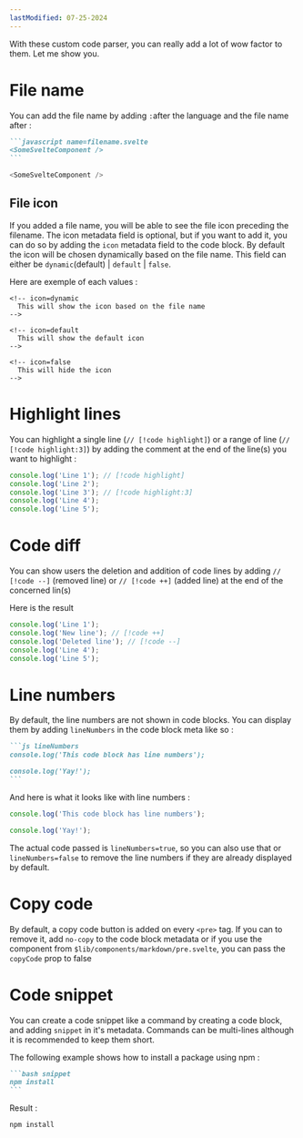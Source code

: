 ```yaml
---
lastModified: 07-25-2024
---
```


With these custom code parser, you can really add a lot of wow factor to them. Let me show you.

# File name

You can add the file name by adding `:`after the language and the file name after :

````markdown
```javascript name=filename.svelte
<SomeSvelteComponent />
```
````

```javascript name=filename.svelte
<SomeSvelteComponent />
```

## File icon

If you added a file name, you will be able to see the file icon preceding the filename.
The icon metadata field is optional, but if you want to add it, you can do so by adding the `icon` metadata field to the code block. By default the icon will be chosen dynamically based on the file name.
This field can either be `dynamic`(default) | `default` | `false`.

Here are exemple of each values : 

```svelte name=filename.svelte icon=dynamic
<!-- icon=dynamic
  This will show the icon based on the file name
-->
```

```svelte name=filename.svelte icon=default
<!-- icon=default
  This will show the default icon 
-->
```

```svelte name=filename.svelte icon=false
<!-- icon=false
  This will hide the icon 
-->
```

# Highlight lines

You can highlight a single line (`// [!code highlight]`) or a range of line (`// [!code highlight:3]`) by adding the comment at the end of the line(s) you want to highlight :

```js
console.log('Line 1'); // [!code highlight]
console.log('Line 2');
console.log('Line 3'); // [!code highlight:3]
console.log('Line 4');
console.log('Line 5');
```

# Code diff

You can show users the deletion and addition of code lines by adding `// [!code --]` (removed line) or `// [!code ++]` (added line) at the end of the concerned lin(s)

Here is the result

```js
console.log('Line 1');
console.log('New line'); // [!code ++]
console.log('Deleted line'); // [!code --]
console.log('Line 4');
console.log('Line 5');
```

# Line numbers

By default, the line numbers are not shown in code blocks. You can display them by adding `lineNumbers` in the code block meta like so :

````markdown
```js lineNumbers
console.log('This code block has line numbers');

console.log('Yay!');
```
````

And here is what it looks like with line numbers :

```js lineNumbers
console.log('This code block has line numbers');

console.log('Yay!');
```

The actual code passed is `lineNumbers=true`, so you can also use that or `lineNumbers=false` to remove the line numbers if they are already displayed by default.

# Copy code

By default, a copy code button is added on every `<pre>` tag. If you can to remove it, add `no-copy` to the code block metadata or if you use the component from `$lib/components/markdown/pre.svelte`, you can pass the `copyCode` prop to false


# Code snippet
You can create a code snippet like a command by creating a code block, and adding `snippet` in it's metadata.
Commands can be multi-lines although it is recommended to keep them short.


The following example shows how to install a package using npm :
````markdown
```bash snippet
npm install
```
````

Result :

```bash snippet
npm install
```